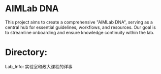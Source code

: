 # AIMLab DNA

This project aims to create a comprehensive "AIMLab DNA", serving as a central hub for essential guidelines, workflows, and resources. Our goal is to streamline onboarding and ensure knowledge continuity within the lab.


# Directory:
Lab_Info: 实验室和政大课程的详事
